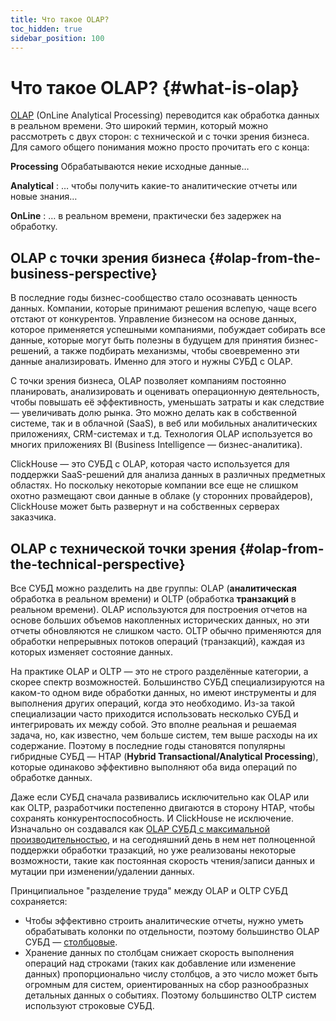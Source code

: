 ```yaml
---
title: Что такое OLAP?
toc_hidden: true
sidebar_position: 100
---
```


# Что такое OLAP? {#what-is-olap}

[OLAP](https://ru.wikipedia.org/wiki/OLAP) (OnLine Analytical Processing) переводится как обработка данных в реальном времени. Это широкий термин, который можно рассмотреть с двух сторон: с технической и с точки зрения бизнеса. Для самого общего понимания можно просто прочитать его с конца:

**Processing**
    Обрабатываются некие исходные данные…

**Analytical**
:   … чтобы получить какие-то аналитические отчеты или новые знания…

**OnLine**
:   … в реальном времени, практически без задержек на обработку.

## OLAP с точки зрения бизнеса {#olap-from-the-business-perspective}

В последние годы бизнес-сообщество стало осознавать ценность данных. Компании, которые принимают решения вслепую, чаще всего отстают от конкурентов. Управление бизнесом на основе данных, которое применяется успешными компаниями, побуждает собирать все данные, которые могут быть полезны в будущем для принятия бизнес-решений, а также подбирать механизмы, чтобы своевременно эти данные анализировать. Именно для этого и нужны СУБД с OLAP.

С точки зрения бизнеса, OLAP позволяет компаниям постоянно планировать, анализировать и оценивать операционную деятельность, чтобы повышать её эффективность, уменьшать затраты и как следствие — увеличивать долю рынка. Это можно делать как в собственной системе, так и в облачной (SaaS), в веб или мобильных аналитических приложениях, CRM-системах и т.д. Технология OLAP используется во многих приложениях BI (Business Intelligence — бизнес-аналитика).

ClickHouse — это СУБД с OLAP, которая часто используется для поддержки SaaS-решений для анализа данных в различных предметных областях. Но поскольку некоторые компании все еще не слишком охотно размещают свои данные в облаке (у сторонних провайдеров), ClickHouse может быть развернут и на собственных серверах заказчика.

## OLAP с технической точки зрения {#olap-from-the-technical-perspective}

Все СУБД можно разделить на две группы: OLAP (**аналитическая** обработка в реальном времени) и OLTP (обработка **транзакций** в реальном времени). OLAP используются для построения отчетов на основе больших объемов накопленных исторических данных, но эти отчеты обновляются не слишком часто. OLTP обычно применяются для обработки непрерывных потоков операций (транзакций), каждая из которых изменяет состояние данных.

На практике OLAP и OLTP — это не строго разделённые категории, а скорее спектр возможностей. Большинство СУБД специализируются на каком-то одном виде обработки данных, но имеют инструменты и для выполнения других операций, когда это необходимо. Из-за такой специализации часто приходится использовать несколько СУБД и интегрировать их между собой. Это вполне реальная и решаемая задача, но, как известно, чем больше систем, тем выше расходы на их содержание. Поэтому в последние годы становятся популярны гибридные СУБД — HTAP (**Hybrid Transactional/Analytical Processing**), которые одинаково эффективно выполняют оба вида операций по обработке данных.

Даже если СУБД сначала развивались исключительно как OLAP или как OLTP, разработчики постепенно двигаются в сторону HTAP, чтобы сохранять конкурентоспособность. И ClickHouse не исключение. Изначально он создавался как [OLAP СУБД с максимальной производительностью](../../faq/general/why-clickhouse-is-so-fast.md), и на сегодняшний день в нем нет полноценной поддержки обработки тразакций, но уже реализованы некоторые возможности, такие как постоянная скорость чтения/записи данных и мутации при изменении/удалении данных.

Принципиальное "разделение труда" между OLAP и OLTP СУБД сохраняется:

-   Чтобы эффективно строить аналитические отчеты, нужно уметь обрабатывать колонки по отдельности, поэтому большинство OLAP СУБД — [столбцовые](../../faq/general/columnar-database.md).
-   Хранение данных по столбцам снижает скорость выполнения операций над строками (таких как добавление или изменение данных) пропорционально числу столбцов, а это число может быть огромным для систем, ориентированных на сбор разнообразных детальных данных о событиях. Поэтому большинство OLTP систем используют строковые СУБД.
